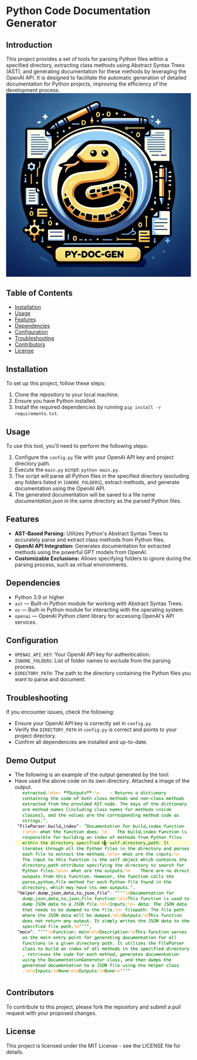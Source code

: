 # Python Code Documentation Generator

## Introduction
This project provides a set of tools for parsing Python files within a specified directory, extracting class methods using Abstract Syntax Trees (AST), and generating documentation for these methods by leveraging the OpenAI API. It is designed to facilitate the automatic generation of detailed documentation for Python projects, improving the efficiency of the development process.
![Py-Doc-Gen Logo](/logo.png "Py Doc Gen Logo")


## Table of Contents
- [Installation](#installation)
- [Usage](#usage)
- [Features](#features)
- [Dependencies](#dependencies)
- [Configuration](#configuration)
- [Troubleshooting](#troubleshooting)
- [Contributors](#contributors)
- [License](#license)

## Installation
To set up this project, follow these steps:

1. Clone the repository to your local machine.
2. Ensure you have Python installed.
3. Install the required dependencies by running `pip install -r requirements.txt`.

## Usage
To use this tool, you'll need to perform the following steps:

1. Configure the `config.py` file with your OpenAI API key and project directory path.
2. Execute the `main.py` script: `python main.py`.
3. The script will parse all Python files in the specified directory (excluding any folders listed in `IGNORE_FOLDERS`), extract methods, and generate documentation using the OpenAI API.
4. The generated documentation will be saved to a file name *documentation.json* in the same directory as the parsed Python files.

## Features
- **AST-Based Parsing:** Utilizes Python's Abstract Syntax Trees to accurately parse and extract class methods from Python files.
- **OpenAI API Integration:** Generates documentation for extracted methods using the powerful GPT models from OpenAI.
- **Customizable Exclusions:** Allows specifying folders to ignore during the parsing process, such as virtual environments.

## Dependencies
- Python 3.9 or higher
- `ast` — Built-in Python module for working with Abstract Syntax Trees.
- `os` — Built-in Python module for interacting with the operating system.
- `openai` — OpenAI Python client library for accessing OpenAI's API services.

## Configuration
- `OPENAI_API_KEY`: Your OpenAI API key for authentication.
- `IGNORE_FOLDERS`: List of folder names to exclude from the parsing process.
- `DIRECTORY_PATH`: The path to the directory containing the Python files you want to parse and document.



## Troubleshooting
If you encounter issues, check the following:
- Ensure your OpenAI API key is correctly set in `config.py`.
- Verify the `DIRECTORY_PATH` in `config.py` is correct and points to your project directory.
- Confirm all dependencies are installed and up-to-date.


## Demo Output
- The following is an example of the output generated by the tool:
- Have used the above code on its own directory. Attached a image of the output.
![Demo Image](/demo.png "Demo Output")



## Contributors
To contribute to this project, please fork the repository and submit a pull request with your proposed changes.

## License
This project is licensed under the MIT License - see the LICENSE file for details.
